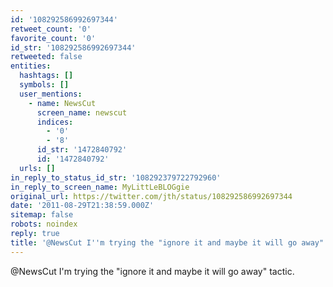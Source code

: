 ```yaml
---
id: '108292586992697344'
retweet_count: '0'
favorite_count: '0'
id_str: '108292586992697344'
retweeted: false
entities:
  hashtags: []
  symbols: []
  user_mentions:
    - name: NewsCut
      screen_name: newscut
      indices:
        - '0'
        - '8'
      id_str: '1472840792'
      id: '1472840792'
  urls: []
in_reply_to_status_id_str: '108292379722792960'
in_reply_to_screen_name: MyLittLeBLOGgie
original_url: https://twitter.com/jth/status/108292586992697344
date: '2011-08-29T21:38:59.000Z'
sitemap: false
robots: noindex
reply: true
title: '@NewsCut I''m trying the "ignore it and maybe it will go away" tactic.'
---
```


@NewsCut I'm trying the "ignore it and maybe it will go away" tactic.